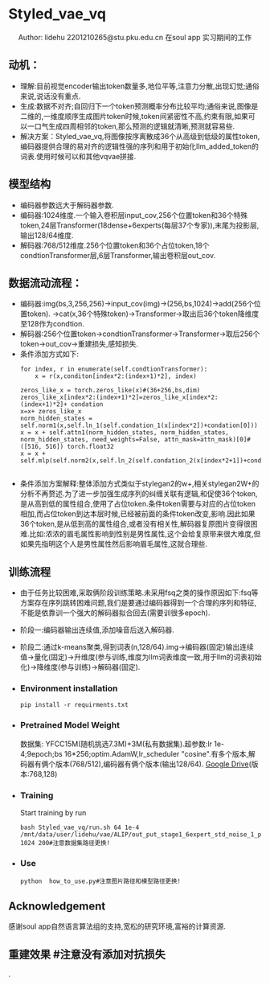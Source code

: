 # Styled_vae_vq
<div align="center">
Author: lidehu 2201210265@stu.pku.edu.cn
    在soul app 实习期间的工作
</div>

## 动机： 
- 理解:目前视觉encoder输出token数量多,地位平等,注意力分散,出现幻觉;通俗来说,说话没有重点.
- 生成:数据不对齐;自回归下一个token预测概率分布比较平均;通俗来说,图像是二维的,一维度顺序生成图片token时候,token间紧密性不高,约束有限,如果可以一口气生成四周相邻的token,那么预测的逻辑就清晰,预测就容易些.
- 解决方案：Styled_vae_vq,将图像按序离散成36个从高级到低级的属性token,编码器提供合理的易对齐的逻辑性强的序列和用于初始化llm_added_token的词表.使用时候可以和其他vqvae拼接.

## 模型结构
- 编码器参数远大于解码器参数.
- 编码器:1024维度.一个输入卷积层input_cov,256个位置token和36个特殊token,24层Transformer(18dense+6experts(每层37个专家)),末尾为投影层,输出128/64维度.
- 解码器:768/512维度.256个位置token和36个占位token,18个condtionTransformer层,6层Transformer,输出卷积层out_cov.
## 数据流动流程：
- 编码器:img(bs,3,256,256)->input_cov(img)->(256,bs,1024)->add(256个位置token).
->cat(x,36个特殊token)->Transformer->取出后36个token降维度至128作为condtion.
- 解码器:256个位置token->condtionTransformer->Transformer->取后256个token->out_cov->重建损失,感知损失.
- 条件添加方式如下:
    ```
    for index, r in enumerate(self.condtionTransformer):
        x = r(x,conditon[index*2:(index+1)*2], index)
    ```
    ```
    zeros_like_x = torch.zeros_like(x)#(36+256,bs,dim)
    zeros_like_x[index*2:(index+1)*2]=zeros_like_x[index*2:(index+1)*2]+ condation
    x=x+ zeros_like_x
    norm_hidden_states = self.norm1(x,self.ln_1(self.condation_1(x[index*2])+condation[0]))
    x = x + self.attn1(norm_hidden_states, norm_hidden_states, norm_hidden_states, need_weights=False, attn_mask=attn_mask)[0]#([516, 516]) torch.float32
    x = x + self.mlp(self.norm2(x,self.ln_2(self.condation_2(x[index*2+1])+condation[1])))
       
    ```
- 条件添加方案解释:整体添加方式类似于stylegan2的w+,相关stylegan2W+的分析不再赘述.为了进一步加强生成序列的纠缠关联有逻辑,和促使36个token,是从高到低的属性组合,使用了占位token.条件token需要与对应的占位token相加,而占位token到达本层时候,已经被前面的条件token改变,影响.因此如果36个token,是从低到高的属性组合,或者没有相关性,解码器复原图片变得很困难.比如:浓浓的眉毛属性影响到性别是男性属性,这个会给复原带来很大难度,但如果先指明这个人是男性属性然后影响眉毛属性,这就合理些.
## 训练流程
- 由于任务比较困难,采取俩阶段训练策略.未采用fsq之类的操作原因如下:fsq等方案存在序列跳转困难问题,我们是要通过编码器得到一个合理的序列和特征,不能是依靠训一个强大的解码器拟合回去(需要训很多epoch).
- 阶段一:编码器输出连续值,添加噪音后送入解码器.
- 阶段二:通过k-means聚类,得到词表(n,128/64).img->编码器(固定)输出连续值->量化(固定)->升维度(参与训练,维度为llm词表维度一致,用于llm的词表初始化)->降维度(参与训练)->解码器(固定).
- ### Environment installation

    ```
    pip install -r requirments.txt
    ```


- ### Pretrained Model Weight

    数据集: YFCC15M(随机挑选7.3M)+3M(私有数据集).超参数:lr 1e-4;9epoch;bs 16*256;optim.AdamW,lr_scheduler "cosine".有多个版本,解码器有俩个版本(768/512),编码器有俩个版本(输出128/64).
  [Google Drive](https://drive.google.com/file/d/1AqSHisCKZOZ16Q3sYguK6zIZIuwwEriE/view?usp=share_link)(版本:768,128)

- ### Training

    Start training by run
    ```
    bash Styled_vae_vq/run.sh 64 1e-4 /mnt/data/user/lidehu/vae/ALIP/out_put_stage1_6expert_std_noise_1_pect_1  1024 200#注意数据集路径更换!
    ```

- ### Use

  

    ```
    python  how_to_use.py#注意图片路径和模型路径更换!
    ```
   



## Acknowledgement

感谢soul app自然语言算法组的支持,宽松的研究环境,富裕的计算资源.

## 重建效果 #注意没有添加对抗损失

.



